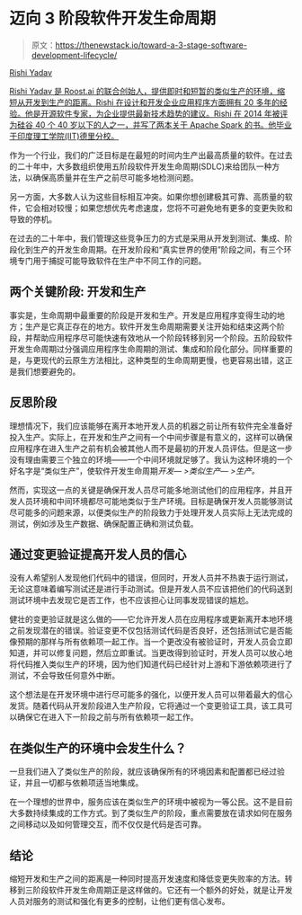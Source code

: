 # 迈向 3 阶段软件开发生命周期

> 原文：<https://thenewstack.io/toward-a-3-stage-software-development-lifecycle/>

[](http://roost.ai/)

[Rishi Yadav](http://roost.ai/)

[Rishi Yadav 是 Roost.ai 的联合创始人，提供即时和短暂的类似生产的环境，缩短从开发到生产的距离。Rishi 在设计和开发企业应用程序方面拥有 20 多年的经验。他是开源软件专家，为企业提供最新技术趋势的建议。Rishi 在 2014 年被评为硅谷 40 个 40 岁以下的人之一，并写了两本关于 Apache Spark 的书。他毕业于印度理工学院(IIT)德里分校。](http://roost.ai/)

[](http://roost.ai/)[](http://roost.ai/)

作为一个行业，我们的广泛目标是在最短的时间内生产出最高质量的软件。在过去的二十年中，大多数组织使用五阶段软件开发生命周期(SDLC)来给团队一种方法，以确保高质量并在生产之前尽可能多地检测问题。

另一方面，大多数人认为这些目标相互冲突。如果你想创建极其可靠、高质量的软件，它会相对较慢；如果您想优先考虑速度，您将不可避免地有更多的变更失败和导致的停机。

在过去的二十年中，我们管理这些竞争压力的方式是采用从开发到测试、集成、阶段化到生产的开发生命周期。在开发阶段和“真实世界的使用”阶段之间，有三个环境专门用于捕捉可能导致软件在生产中不同工作的问题。

## **两个关键阶段:** **开发和生产**

事实是，生命周期中最重要的阶段是开发和生产。开发是应用程序变得生动的地方；生产是它真正存在的地方。软件开发生命周期需要关注开始和结束这两个阶段，并帮助应用程序尽可能快速有效地从一个阶段转移到另一个阶段。五阶段软件开发生命周期过分强调应用程序生命周期的测试、集成和阶段化部分。同样重要的是，与更现代的云原生方法相比，这种类型的生命周期更慢，也更容易出错，这正是我们想要避免的。

## **反思阶段**

理想情况下，我们应该能够在离开本地开发人员的机器之前让所有软件完全准备好投入生产。实际上，在开发和生产之间有一个中间步骤是有意义的，这样可以确保应用程序在进入生产之前有机会被其他人而不是最初的开发人员评估。但是这一步没有理由需要三个独立的环境——一个中间环境就足够了。我认为这种环境的一个好名字是“类似生产”，使软件开发生命周期*开发— >类似生产— >生产。*

然而，实现这一点的关键是确保开发人员尽可能多地测试他们的应用程序，并且开发人员环境和中间环境都尽可能地类似于生产环境。目标是确保开发人员能够测试尽可能多的问题来源，以便类似生产的阶段致力于处理开发人员实际上无法完成的测试，例如涉及生产数据、确保配置正确和测试负载。

## **通过变更验证提高开发人员的信心**

没有人希望别人发现他们代码中的错误，但同时，开发人员并不热衷于运行测试，无论这意味着编写测试还是进行手动测试。但是开发人员不应该把他们的代码送到测试环境中去发现它是否工作，也不应该担心让同事发现错误的尴尬。

健壮的变更验证就是这么做的——它允许开发人员在应用程序或更新离开本地环境之前发现潜在的错误。验证变更不仅包括测试代码是否良好，还包括测试它是否能像预期的那样与所有依赖项一起工作。当一个更改没有被验证时，开发人员会立即知道，并可以修复问题，然后立即重试。当更改得到验证时，开发人员可以放心地将代码推入类似生产的环境，因为他们知道代码已经针对上游和下游依赖项进行了测试，不会导致任何意外中断。

这个想法是在开发环境中进行尽可能多的强化，以便开发人员可以带着最大的信心发货。随着代码从开发阶段进入生产阶段，它将通过一个变更验证工具，该工具可以确保它在进入下一阶段之前与所有依赖项一起工作。

## **在类似生产的环境中会发生什么？**

一旦我们进入了类似生产的阶段，就应该确保所有的环境因素和配置都已经过验证，并且一切都与依赖项适当地集成。

在一个理想的世界中，服务应该在类似生产的环境中被视为一等公民。这不是目前大多数持续集成的工作方式。到了类似生产的阶段，重点需要放在请求如何在服务之间移动以及如何管理交互，而不仅仅是代码是否可靠。

## **结论**

缩短开发和生产之间的距离是一种同时提高开发速度和降低变更失败率的方法。转移到三阶段软件开发生命周期正是这样做的。它还有一个额外的好处，就是让开发人员对服务的测试和强化有更多的控制，让他们更有信心发布。

<svg xmlns:xlink="http://www.w3.org/1999/xlink" viewBox="0 0 68 31" version="1.1"><title>Group</title> <desc>Created with Sketch.</desc></svg>